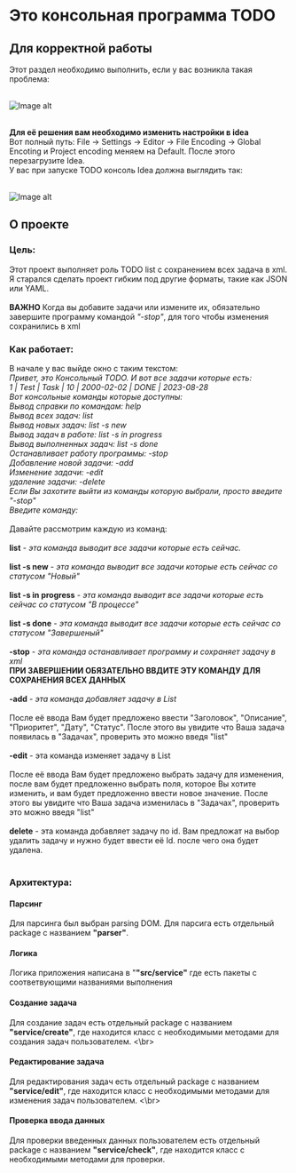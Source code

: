 # Это консольная программа TODO

<h2>Для корректной работы</h2>
Этот раздел необходимо выполнить, если у вас возникла такая проблема:
<br></br>

![Image alt](https://github.com/Daniil600/todo_program/blob/master/picture/img.png)

</br>
<b>Для её решения вам необходимо изменить настройки в idea</b>
</br>
Вот полный путь: File -> Settings -> Editor -> File Encoding -> Global Encoting и Project encoding меняем на Default.
После этого перезагрузите Idea.
</br>
У вас при запуске TODO консоль Idea должна выглядить так:
<br></br>

![Image alt](https://github.com/Daniil600/todo_program/blob/master/picture/img_1.png)

<h2>О проекте</h2>
<h3>Цель:</h3>
Этот проект выполняет роль TODO list с сохранением всех задача в xml.
Я старался сделать проект гибким под другие форматы, такие как JSON или YAML.
</br>
</br>
<b>ВАЖНО</b> Когда вы добавите задачи или измените их, 
обязательно завершите программу командой <i>"-stop"</i>,
для того чтобы изменения сохранились в xml

<h3>Как работает:</h3>
В начале у вас выйде окно с таким текстом:
<i>
</br>
Привет, это Консольный TODO. И вот все задачи которые есть:
</br>
1 | Test | Task | 10 | 2000-02-02 | DONE | 2023-08-28
</br>
Вот консольные команды которые доступны:
</br>
Вывод справки по командам: help
</br>
Вывод всех задач: list
</br>
Вывод новых задач: list -s new
</br>
Вывод задач в работе: list -s in progress
</br>
Вывод выполненных задач: list -s done
</br>
Останавливает работу программы: -stop
</br>
Добавление новой задачи: -add
</br>
Изменение задачи: -edit
</br>
удаление задачи: -delete
</br>
Если Вы захотите выйти из команды которую выбрали, просто введите "-stop"
</br>
Введите команду: 
</i>
</br>
</br>
Давайте рассмотрим каждую из команд:

</br>
</br>
<b>list</b> - <i>эта команда выводит все задачи которые есть сейчас.</i>
</br>
</br>
<b>list -s new</b> - <i>эта команда выводит все задачи которые есть сейчас со статусом "Новый"</i>
</br>
</br>
<b>list -s in progress</b> - <i>эта команда выводит все задачи которые есть сейчас со статусом "В процессе"</i>
</br>
</br>
<b>list -s done</b> - <i>эта команда выводит все задачи которые есть сейчас со статусом "Завершеный"</i>
</br>
</br>
<b>-stop</b> - <i>эта команда останавливает программу и сохраняет задачу в xml</i>
</br>
<b>ПРИ ЗАВЕРШЕНИИ ОБЯЗАТЕЛЬНО ВВДИТЕ ЭТУ КОМАНДУ ДЛЯ СОХРАНЕНИЯ ВСЕХ ДАННЫХ</b>
</br>
</br>
<b>-add</b> - <i>эта команда добавляет задачу в List</i>
</br>
</br>
После её ввода Вам будет предложено ввести "Заголовок", "Описание", "Приоритет", "Дату", "Статус".
После этого вы увидите что Ваша задача появилась в "Задачах", проверить это можно введя "list"
</br>
</br>
<b>-edit</b> - эта команда изменяет задачу в List
</br>
</br>
После её ввода Вам будет предложено выбрать задачу для изменения, после вам будет предложенно выбрать поля, которое Вы хотите изменить, и вам будет предложенно ввести новое значение.
После этого вы увидите что Ваша задача изменилась в "Задачах", проверить это можно введя "list"
</br>
</br>
<b>delete</b> - эта команда добавляет задачу по id. Вам предложат на выбор удалить задачу и нужно будет ввести её Id. после чего она будет удалена.
</br>
</br>

<h3>Архитектура:</h3>
<h4>Парсинг</h4>
Для парсинга был выбран parsing DOM. 
Для парсига есть отдельный package с названием <b>"parser"</b>.
<h4>Логика</h4>
Логика приложения написана в "<b>"src/service"</b> где есть пакеты с соответвующими названиями выполнения

<h4>Создание задача</h4>
Для создание задач есть отдельный package с названием <b>"service/create"</b>, где находится класс
с необходимыми методами для создания задач пользователем.
<\br>
<h4>Редактирование задача</h4>
Для редактирования задач есть отдельный package с названием <b>"service/edit"</b>, где находится класс
с необходимыми методами для изменения задач пользователем.
<\br>
<h4>Проверка ввода данных</h4>
Для проверки введенных данных пользователем есть отдельный package с названием <b>"service/check"</b>, где находится класс
с необходимыми методами для проверки.

